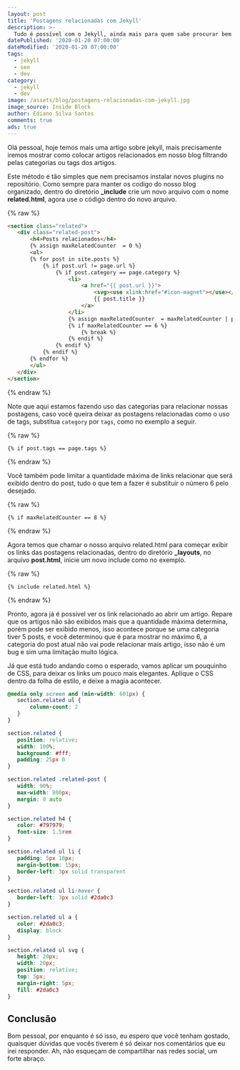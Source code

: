 ```yaml
---
layout: post
title: 'Postagens relacionadas com Jekyll'
description: >-
  Tudo é possível com o Jekyll, ainda mais para quem sabe procurar bem.
datePublished: '2020-01-20 07:00:00'
dateModified: '2020-01-20 07:00:00'
tags:
  - jekyll
  - seo
  - dev
category:
  - jekyll
  - dev
image: /assets/blog/postagens-relacionadas-com-jekyll.jpg
image_source: Inside Block
author: Ediano Silva Santos
comments: true
ads: true
---
```


Olá pessoal, hoje temos mais uma artigo sobre jekyll, mais precisamente iremos mostrar como colocar artigos relacionados em nosso blog filtrando pelas categorias ou tags dos artigos.

Este método é tão simples que nem precisamos instalar novos plugins no repositório. Como sempre para manter os codigo do nosso blog organizado, dentro do diretório **_include** crie um novo arquivo com o nome **related.html**, agora use o código dentro do novo arquivo.

{% raw %}
```html
<section class="related">
   <div class="related-post">
       <h4>Posts relacionados</h4>
       {% assign maxRelatedCounter  = 0 %}
       <ul>
       {% for post in site.posts %}
           {% if post.url != page.url %}
               {% if post.category == page.category %}
                   <li>
                       <a href="{{ post.url }}">
                           <svg><use xlink:href="#icon-magnet"></use></svg>
                           {{ post.title }}
                       </a>
                   </li>
                   {% assign maxRelatedCounter  = maxRelatedCounter | plus: 1 %}
                   {% if maxRelatedCounter == 6 %}
                       {% break %}
                   {% endif %}
               {% endif %}
           {% endif %}
       {% endfor %}
       </ul>
   </div>
</section>
```
{% endraw %}

Note que aqui estamos fazendo uso das categorias para relacionar nossas postagens, caso você queira deixar as postagens relacionadas como o uso de tags, substitua `category` por `tags`, como no exemplo a seguir.

{% raw %}
```liquid
{% if post.tags == page.tags %}
```
{% endraw %}

Você também pode limitar a quantidade máxima de links relacionar que será exibido dentro do post, tudo o que tem a fazer é substituir o número 6 pelo desejado.

{% raw %}
```liquid
{% if maxRelatedCounter == 8 %}
```
{% endraw %}

Agora temos que chamar o nosso arquivo related.html para começar exibir os links das postagens relacionadas, dentro do diretório **_layouts**, no arquivo **post.html**, inicie um novo include como no exemplo.

{% raw %}
```liquid
{% include related.html %}
```
{% endraw %}

Pronto, agora já é possível ver os link relacionado ao abrir um artigo. Repare que os artigos não são exibidos mais que a quantidade máxima determina, porém pode ser exibido menos, isso acontece porque se uma categoria tiver 5 posts, e você determinou que é para mostrar no máximo 6, a categoria do post atual não vai pode relacionar mais artigo, isso não é um bug e sim uma limitação muito lógica.

Já que está tudo andando como o esperado, vamos aplicar um pouquinho de CSS, para deixar os links um pouco mais elegantes. Aplique o CSS dentro da folha de estilo, e deixe a magia acontecer. 

```css
@media only screen and (min-width: 601px) {
   section.related ul {
       column-count: 2
   }
}

section.related {
   position: relative;
   width: 100%;
   background: #fff;
   padding: 25px 0
}

section.related .related-post {
   width: 90%;
   max-width: 800px;
   margin: 0 auto
}

section.related h4 {
   color: #797979;
   font-size: 1.5rem
}

section.related ul li {
   padding: 5px 10px;
   margin-bottom: 15px;
   border-left: 3px solid transparent
}

section.related ul li:hover {
   border-left: 3px solid #2da0c3
}

section.related ul a {
   color: #2da0c3;
   display: block
}

section.related ul svg {
   height: 20px;
   width: 20px;
   position: relative;
   top: 5px;
   margin-right: 5px;
   fill: #2da0c3
}
```

## Conclusão
Bom pessoal, por enquanto é só isso, eu espero que você tenham gostado, quaisquer dúvidas que vocês tiverem é só deixar nos comentários que eu irei responder. Ah, não esqueçam de compartilhar nas redes social, um forte abraço.